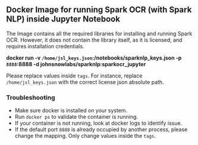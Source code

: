 ## Docker Image for running Spark OCR (with Spark NLP) inside Jupyter Notebook

The Image contains all the required libraries for installing and running Spark OCR. However, it does not contain the library itself, as it is licensed, and requires installation credentials. 

**docker run -v `/home/jsl_keys.json`:/notebooks/sparknlp_keys.json -p `8888`:8888 -d johnsnowlabs/sparknlp:sparkocr_jupyter**

Please replace values inside `tags`. For instance, replace `/home/jsl_keys.json` with the correct license json absolute path.

### Troubleshooting
- Make sure docker is installed on your system.
- Run `docker ps` to validate the container is running.
- If your container is not running, look at docker logs to identify issue.
- If the default port `8888` is already occupied by another process, please change the mapping. Only change values inside the `tags`.
